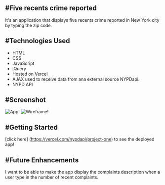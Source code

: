 #Five recents crime reported
-------------------------------------------------------------------------------

It's an application that displays five recents crime reported in New York city by typing the zip code.

#Technologies Used
-------------------------------------------------------------------------------

- HTML
- CSS
- JavaScript
- jQuery
- Hosted on Vercel
- AJAX used to receive data from ana external source NYPDapi.
- NYPD API

#Screenshot
-------------------------------------------------------------------------------
![App!](~/Desktop/project-one/images/App.png)
![Wireframe!](~/Desktop/project-one/images/Wireframe.png)

#Getting Started
-------------------------------------------------------------------------------
 [click here] (https://vercel.com/nypdapi/project-one) to see the deployed app!

#Future Enhancements
-------------------------------------------------------------------------------
I want to be able to make the app display the complaints description when a user type in the number of recent complaints.















